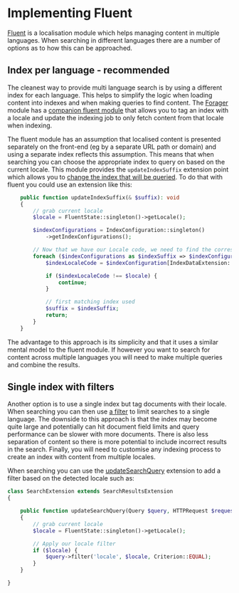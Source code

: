# Implementing Fluent

[Fluent](https://github.com/tractorcow-farm/silverstripe-fluent/) is a localisation module which helps managing content in multiple languages. When searching in different languages there are a number of options as to how this can be approached.

## Index per language - recommended

The cleanest way to provide multi language search is by using a different index for each language. This helps to simplify the logic when loading content into indexes and when making queries to find content. The [Forager](https://github.com/silverstripeltd/silverstripe-forager/) module has a [companion fluent module](https://github.com/silverstripeltd/silverstripe-forager-fluent/) that allows you to tag an index with a locale and update the indexing job to only fetch content from that locale when indexing.

The fluent module has an assumption that localised content is presented separately on the front-end (eg by a separate URL path or domain) and using a separate index reflects this assumption. This means that when searching you can choose the appropriate index to query on based on the current locale. This module provides the `updateIndexSuffix` extension point which allows you to [change the index that will be queried](../README.md#change-the-index-used-for-querying). To do that with fluent you could use an extension like this:

```php
    public function updateIndexSuffix(& $suffix): void
    {
        // grab current locale
        $locale = FluentState::singleton()->getLocale();

        $indexConfigurations = IndexConfiguration::singleton()
            ->getIndexConfigurations();

        // Now that we have our Locale code, we need to find the corresponding index suffixes
        foreach ($indexConfigurations as $indexSuffix => $indexConfiguration) {
            $indexLocaleCode = $indexConfiguration[IndexDataExtension::INDEX_LOCALE_PROP] ?? '';

            if ($indexLocaleCode !== $locale) {
                continue;
            }

            // first matching index used
            $suffix = $indexSuffix;
            return;
        }
    }
```

The advantage to this approach is its simplicity and that it uses a similar mental model to the fluent module. If however you want to search for content across multiple languages you will need to make multiple queries and combine the results.

## Single index with filters

Another option is to use a single index but tag documents with their locale. When searching you can then use [a filter](https://github.com/silverstripeltd/silverstripe-discoverer/blob/2/docs/detailed-querying.md#filters) to limit searches to a single language. The downside to this approach is that the index may become quite large and potentially can hit document field limits and query performance can be slower with more documents. There is also less separation of content so there is more potential to include incorrect results in the search. Finally, you will need to customise any indexing process to create an index with content from multiple locales.

When searching you can use the [updateSearchQuery](../README.md#update-the-search-query) extension to add a filter based on the detected locale such as:

```php
class SearchExtension extends SearchResultsExtension
{

    public function updateSearchQuery(Query $query, HTTPRequest $request): void
    {
        // grab current locale
        $locale = FluentState::singleton()->getLocale();

        // Apply our locale filter
        if ($locale) {
            $query->filter('locale', $locale, Criterion::EQUAL);
        }
    }

}
```
